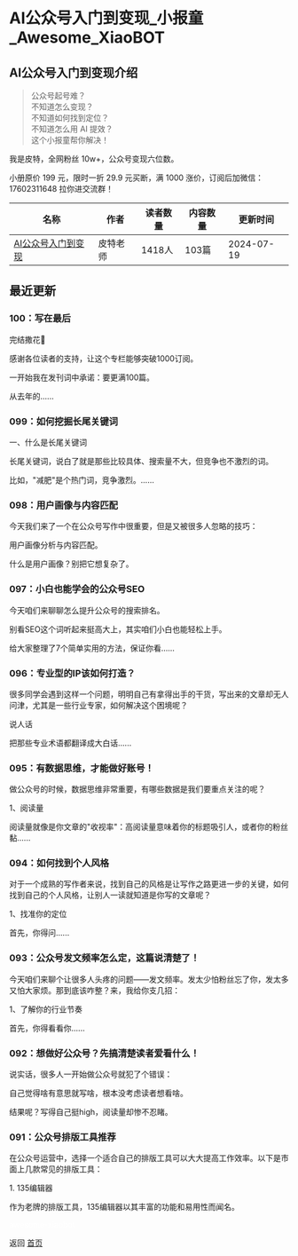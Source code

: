 # AI公众号入门到变现_小报童_Awesome_XiaoBOT

## AI公众号入门到变现介绍
> 公众号起号难？    
不知道怎么变现？    
不知道如何找到定位？    
不知道怎么用 AI 提效？    
这个小报童帮你解决！    
    
我是皮特，全网粉丝 10w+，公众号变现六位数。    
    
小册原价 199 元，限时一折 29.9 元买断，满 1000 涨价，订阅后加微信： 17602311648 拉你进交流群！  
  


|名称|作者|读者数量|内容数量|更新时间|
|---|---|---|---|---|
|[AI公众号入门到变现](https://xiaobot.net/p/Peter007?refer=0b133df9-27dc-423b-8101-639049001c13)|皮特老师|1418人|103篇|2024-07-19|

## 最近更新
### 100：写在最后

完结撒花🎉

感谢各位读者的支持，让这个专栏能够突破1000订阅。

一开始我在发刊词中承诺：要更满100篇。

从去年的......

### 099：如何挖掘长尾关键词

一、什么是长尾关键词

长尾关键词，说白了就是那些比较具体、搜索量不大，但竞争也不激烈的词。

比如，"减肥"是个热门词，竞争激烈。......

### 098：用户画像与内容匹配

今天我们来了一个在公众号写作中很重要，但是又被很多人忽略的技巧：

用户画像分析与内容匹配。

什么是用户画像？别把它想复杂了。

### 097：小白也能学会的公众号SEO

今天咱们来聊聊怎么提升公众号的搜索排名。

别看SEO这个词听起来挺高大上，其实咱们小白也能轻松上手。

给大家整理了7个简单实用的方法，保证你看......

### 096：专业型的IP该如何打造？

很多同学会遇到这样一个问题，明明自己有拿得出手的干货，写出来的文章却无人问津，尤其是一些行业专家，如何解决这个困境呢？

说人话

把那些专业术语都翻译成大白话......

### 095：有数据思维，才能做好账号！

做公众号的时候，数据思维非常重要，有哪些数据是我们要重点关注的呢？

1、阅读量

阅读量就像是你文章的"收视率"：高阅读量意味着你的标题吸引人，或者你的粉丝黏......

### 094：如何找到个人风格

对于一个成熟的写作者来说，找到自己的风格是让写作之路更进一步的关键，如何找到自己的个人风格，让别人一读就知道是你写的文章呢？

1、找准你的定位

首先，你得问......

### 093：公众号发文频率怎么定，这篇说清楚了！

今天咱们来聊个让很多人头疼的问题——发文频率。发太少怕粉丝忘了你，发太多又怕大家烦。那到底该咋整？来，我给你支几招：

1、了解你的行业节奏

首先，你得看看你......

### 092：想做好公众号？先搞清楚读者爱看什么！

说实话，很多人一开始做公众号就犯了个错误：

自己觉得啥有意思就写啥，根本没考虑读者想看啥。

结果呢？写得自己挺high，阅读量却惨不忍睹。

### 091：公众号排版工具推荐

在公众号运营中，选择一个适合自己的排版工具可以大大提高工作效率。以下是市面上几款常见的排版工具：

1\. 135编辑器

作为老牌的排版工具，135编辑器以其丰富的功能和易用性而闻名。


<a href="https://github.com/Reno9527/awesome-xiaobot" style="color: white; text-decoration: none;">awesome-xiaobot</a>

返回 [首页](../README.md)
